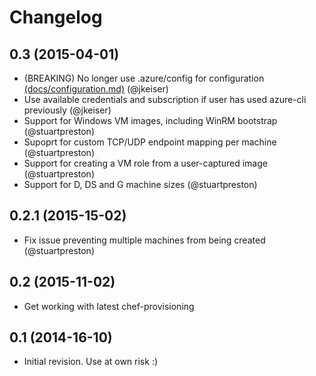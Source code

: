 # Changelog

## 0.3 (2015-04-01)

- (BREAKING) No longer use .azure/config for configuration [(docs/configuration.md)](docs/configuration.md) (@jkeiser)
- Use available credentials and subscription if user has used azure-cli previously (@jkeiser)
- Support for Windows VM images, including WinRM bootstrap (@stuartpreston)
- Supoprt for custom TCP/UDP endpoint mapping per machine (@stuartpreston)
- Support for creating a VM role from a user-captured image (@stuartpreston)
- Support for D, DS and G machine sizes (@stuartpreston)

## 0.2.1 (2015-15-02)

- Fix issue preventing multiple machines from being created (@stuartpreston)

## 0.2 (2015-11-02)

- Get working with latest chef-provisioning

## 0.1 (2014-16-10)

- Initial revision.  Use at own risk :)
